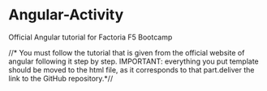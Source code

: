 # Angular-Activity
Official Angular tutorial for Factoria F5 Bootcamp

//* 
You must follow the tutorial that is given from the official website of angular following it step by step. IMPORTANT: everything you put template should be moved to the html file, as it corresponds to that part.deliver the link to the GitHub repository.*//
